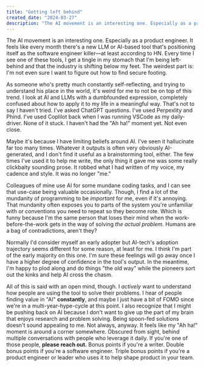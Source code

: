 ```yaml
---
title: "Getting left behind"
created_date: "2024-03-27"
description: "The AI movement is an interesting one. Especially as a product engineer. It feels like every month there's a new LLM or AI-based tool that's positioning itself as the software engineer killer—at least according to HN. Every time I see one of these tools, I get a tingle in my stomach that I'm being left-behind and that the industry is shifting below my feet. The weirdest part is: I'm not even sure I want to figure out how to find secure footing"
---
```


The AI movement is an interesting one. Especially as a product engineer. It feels like every month there's a new LLM or AI-based tool that's positioning itself as the software engineer killer—at least according to HN. Every time I see one of these tools, I get a tingle in my stomach that I'm being left-behind and that the industry is shifting below my feet. The weirdest part is: I'm not even sure I want to figure out how to find secure footing.

As someone who's pretty much constantly self-reflecting, and trying to understand his place in the world, it's weird for me to not be on top of this trend. I look at AI and LLMs with a dumbfounded expression, completely confused about how to apply it to my life in a meaningful way. That's not to say I haven't tried. I've asked ChatGPT questions. I've used Perpexlity and Phind. I've used Coplilot back when I was running VSCode as my daily-driver. None of it stuck. I haven't had the "Ah ha!" moment yet. Not even close.

Maybe it's because I have limiting beliefs around AI. I've seen it hallucinate far too many times. Whatever it outputs is often very obviously AI-generated, and I don't find it useful as a brainstorming tool, either. The few times I've used it to help me write, the only thing it gave me was some really clickbaity sounding prose. It robbed what I had written of my voice, my cadence and style. It was no longer "me."

Colleagues of mine use AI for some mundane coding tasks, and I can see that use-case being valuable occasionally. Though, I find a lot of the mundanity of programming to be _important_ for me, even if it's annoying. That mundanity often exposes you to parts of the system you're unfamiliar with or conventions you need to repeat so they become rote. Which is funny because I'm the same person that loses their mind when the work-before-the-work gets in the way of solving _the actual problem_. Humans are a bag of contradictions, aren't they?

Normally I'd consider myself an early adopter but AI-tech's adoption trajectory seems different for some reason, at least for me. I think I'm part of the early majority on this one. I'm sure these feelings will go away once I have a higher degree of confidence in the tool's output. In the meantime, I'm happy to plod along and do things "the old way" while the pioneers sort out the kinks and help AI cross the chasm.

All of this is said with an open mind, though. I _actively_ want to understand how people are using the tool to solve their problems. I hear of people finding value in "AI" **constantly**, and maybe I just have a bit of FOMO since we're in a multi-year-hype-cycle at this point. I also recognize that I might be pushing back on AI because I don't want to give up the part of my brain that enjoys research and problem solving. Being spoon-fed solutions doesn't sound appealing to me. Not always, anyway. It feels like my "Ah ha!" moment is around a corner somewhere. Obscured from sight, behind multiple conversations with people who leverage it daily. If you're one of those people, **please reach out.** Bonus points if you're a writer. Double bonus points if you're a software engineer. Triple bonus points if you're a product engineer or leader who uses it to help shape product in your team.



